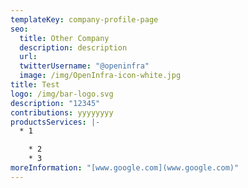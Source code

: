 ```yaml
---
templateKey: company-profile-page
seo:
  title: Other Company
  description: description
  url: 
  twitterUsername: "@openinfra"
  image: /img/OpenInfra-icon-white.jpg
title: Test
logo: /img/bar-logo.svg
description: "12345"
contributions: yyyyyyyy
productsServices: |-
  * 1

    * 2
    * 3
moreInformation: "[www.google.com](www.google.com)"
---
```

